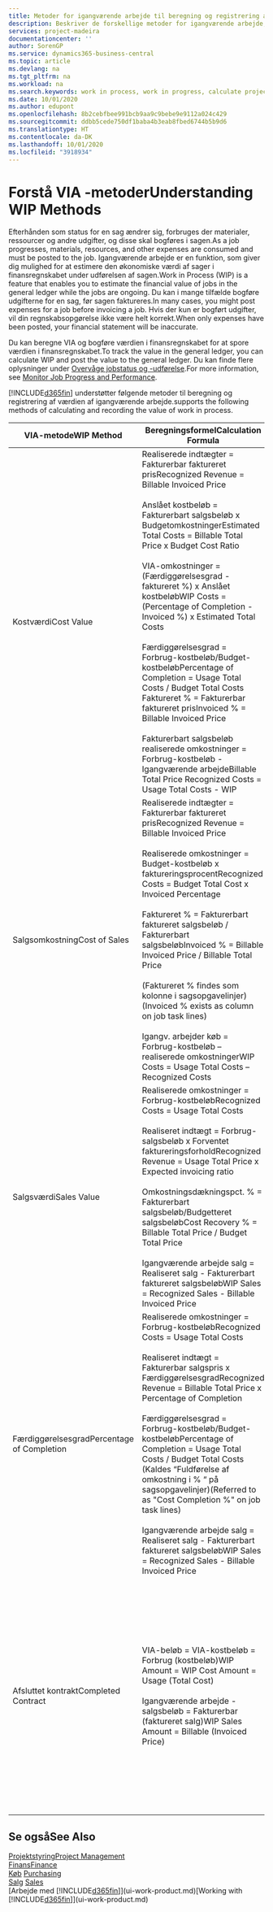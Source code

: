 ```yaml
---
title: Metoder for igangværende arbejde til beregning og registrering af sagsstatus | Microsoft Docs
description: Beskriver de forskellige metoder for igangværende arbejde, du kan bruge til at bogføre, overvåge og beregne finansielle oplysninger for igangværende arbejdssager.
services: project-madeira
documentationcenter: ''
author: SorenGP
ms.service: dynamics365-business-central
ms.topic: article
ms.devlang: na
ms.tgt_pltfrm: na
ms.workload: na
ms.search.keywords: work in process, work in progress, calculate project WIP
ms.date: 10/01/2020
ms.author: edupont
ms.openlocfilehash: 8b2cebfbee991bcb9aa9c9bebe9e9112a024c429
ms.sourcegitcommit: ddbb5cede750df1baba4b3eab8fbed6744b5b9d6
ms.translationtype: HT
ms.contentlocale: da-DK
ms.lasthandoff: 10/01/2020
ms.locfileid: "3918934"
---
```

# <a name="understanding-wip-methods"></a><span data-ttu-id="fd900-103">Forstå VIA -metoder</span><span class="sxs-lookup"><span data-stu-id="fd900-103">Understanding WIP Methods</span></span>
<span data-ttu-id="fd900-104">Efterhånden som status for en sag ændrer sig, forbruges der materialer, ressourcer og andre udgifter, og disse skal bogføres i sagen.</span><span class="sxs-lookup"><span data-stu-id="fd900-104">As a job progresses, materials, resources, and other expenses are consumed and must be posted to the job.</span></span> <span data-ttu-id="fd900-105">Igangværende arbejde er en funktion, som giver dig mulighed for at estimere den økonomiske værdi af sager i finansregnskabet under udførelsen af sagen.</span><span class="sxs-lookup"><span data-stu-id="fd900-105">Work in Process (WIP) is a feature that enables you to estimate the financial value of jobs in the general ledger while the jobs are ongoing.</span></span> <span data-ttu-id="fd900-106">Du kan i mange tilfælde bogføre udgifterne for en sag, før sagen faktureres.</span><span class="sxs-lookup"><span data-stu-id="fd900-106">In many cases, you might post expenses for a job before invoicing a job.</span></span> <span data-ttu-id="fd900-107">Hvis der kun er bogført udgifter, vil din regnskabsopgørelse ikke være helt korrekt.</span><span class="sxs-lookup"><span data-stu-id="fd900-107">When only expenses have been posted, your financial statement will be inaccurate.</span></span>

<span data-ttu-id="fd900-108">Du kan beregne VIA og bogføre værdien i finansregnskabet for at spore værdien i finansregnskabet.</span><span class="sxs-lookup"><span data-stu-id="fd900-108">To track the value in the general ledger, you can calculate WIP and post the value to the general ledger.</span></span> <span data-ttu-id="fd900-109">Du kan finde flere oplysninger under [Overvåge jobstatus og -udførelse](projects-how-monitor-progress-performance.md).</span><span class="sxs-lookup"><span data-stu-id="fd900-109">For more information, see [Monitor Job Progress and Performance](projects-how-monitor-progress-performance.md).</span></span>

[!INCLUDE[d365fin](includes/d365fin_md.md)] <span data-ttu-id="fd900-110">understøtter følgende metoder til beregning og registrering af værdien af igangværende arbejde.</span><span class="sxs-lookup"><span data-stu-id="fd900-110">supports the following methods of calculating and recording the value of work in process.</span></span>

| <span data-ttu-id="fd900-111">VIA-metode</span><span class="sxs-lookup"><span data-stu-id="fd900-111">WIP Method</span></span> | <span data-ttu-id="fd900-112">Beregningsformel</span><span class="sxs-lookup"><span data-stu-id="fd900-112">Calculation Formula</span></span> | <span data-ttu-id="fd900-113">Beregningsbeskrivelse</span><span class="sxs-lookup"><span data-stu-id="fd900-113">Calculation Description</span></span> |
| --- | --- | --- |
| <span data-ttu-id="fd900-114">Kostværdi</span><span class="sxs-lookup"><span data-stu-id="fd900-114">Cost Value</span></span> |<span data-ttu-id="fd900-115">Realiserede indtægter = Fakturerbar faktureret pris</span><span class="sxs-lookup"><span data-stu-id="fd900-115">Recognized Revenue = Billable Invoiced Price</span></span><br /><br /> <span data-ttu-id="fd900-116">Anslået kostbeløb = Fakturerbart salgsbeløb x Budgetomkostninger</span><span class="sxs-lookup"><span data-stu-id="fd900-116">Estimated Total Costs = Billable Total Price x Budget Cost Ratio</span></span><br /><br /> <span data-ttu-id="fd900-117">VIA-omkostninger = (Færdiggørelsesgrad -faktureret %) x Anslået kostbeløb</span><span class="sxs-lookup"><span data-stu-id="fd900-117">WIP Costs = (Percentage of Completion - Invoiced %) x Estimated Total Costs</span></span><br /><br /> <span data-ttu-id="fd900-118">Færdiggørelsesgrad = Forbrug-kostbeløb/Budget-kostbeløb</span><span class="sxs-lookup"><span data-stu-id="fd900-118">Percentage of Completion = Usage Total Costs / Budget Total Costs</span></span><br /> <span data-ttu-id="fd900-119">Faktureret % = Fakturerbar faktureret pris</span><span class="sxs-lookup"><span data-stu-id="fd900-119">Invoiced % = Billable Invoiced Price</span></span><br /><br /> <span data-ttu-id="fd900-120">Fakturerbart salgsbeløb realiserede omkostninger = Forbrug-kostbeløb - Igangværende arbejde</span><span class="sxs-lookup"><span data-stu-id="fd900-120">Billable Total Price Recognized Costs = Usage Total Costs - WIP</span></span> |<span data-ttu-id="fd900-121">I beregninger af kostværdi startes der med at beregne værdien af det, der er leveret, idet der tages en del af det anslåede kostbeløb baseret på færdiggørelsesgrad.</span><span class="sxs-lookup"><span data-stu-id="fd900-121">Cost value calculations start by calculating the value of what has been provided by taking a proportion of the estimated total costs based on percentage of completion.</span></span> <span data-ttu-id="fd900-122">Fakturerede kostbeløb fratrækkes, ved at der tages en del af det anslåede kostbeløb baseret på faktureringsprocenten.</span><span class="sxs-lookup"><span data-stu-id="fd900-122">Invoiced costs are subtracted by taking a proportion of the estimated total costs based on the invoiced percentage.</span></span><br /><br /> <span data-ttu-id="fd900-123">Denne beregning kræver, at fakturerbart salgsbeløb, budget-salgsbeløb og budget-kostbeløb angives korrekt for hele sagen.</span><span class="sxs-lookup"><span data-stu-id="fd900-123">This calculation requires that the billable total price, budget total price, and budget total costs be correctly entered for the whole job.</span></span> |
| <span data-ttu-id="fd900-124">Salgsomkostning</span><span class="sxs-lookup"><span data-stu-id="fd900-124">Cost of Sales</span></span> |<span data-ttu-id="fd900-125">Realiserede indtægter = Fakturerbar faktureret pris</span><span class="sxs-lookup"><span data-stu-id="fd900-125">Recognized Revenue = Billable Invoiced Price</span></span><br /><br /> <span data-ttu-id="fd900-126">Realiserede omkostninger = Budget-kostbeløb x faktureringsprocent</span><span class="sxs-lookup"><span data-stu-id="fd900-126">Recognized Costs = Budget Total Cost x Invoiced Percentage</span></span><br /><br /> <span data-ttu-id="fd900-127">Faktureret % = Fakturerbart faktureret salgsbeløb / Fakturerbart salgsbeløb</span><span class="sxs-lookup"><span data-stu-id="fd900-127">Invoiced % = Billable Invoiced Price / Billable Total Price</span></span><br /><br /> <span data-ttu-id="fd900-128">(Faktureret % findes som kolonne i sagsopgavelinjer)</span><span class="sxs-lookup"><span data-stu-id="fd900-128">(Invoiced % exists as column on job task lines)</span></span><br /><br /> <span data-ttu-id="fd900-129">Igangv. arbejder køb = Forbrug-kostbeløb – realiserede omkostninger</span><span class="sxs-lookup"><span data-stu-id="fd900-129">WIP Costs = Usage Total Costs – Recognized Costs</span></span> |<span data-ttu-id="fd900-130">Beregninger af salgsomkostninger starter med beregning af realiserede omkostninger.</span><span class="sxs-lookup"><span data-stu-id="fd900-130">Cost of sales calculations begin by calculating the recognized costs.</span></span> <span data-ttu-id="fd900-131">Omkostninger realiseres proportionalt baseret på budgetteret kostbeløb.</span><span class="sxs-lookup"><span data-stu-id="fd900-131">Costs are recognized proportionally based on budget total costs.</span></span><br /><br /> <span data-ttu-id="fd900-132">Denne beregning kræver, at det fakturerbare salgsbeløb og det budgetterede kostbeløb angives korrekt for hele sagen.</span><span class="sxs-lookup"><span data-stu-id="fd900-132">This calculation requires that the billable total price and budget total costs be correctly entered for the whole job.</span></span> |
| <span data-ttu-id="fd900-133">Salgsværdi</span><span class="sxs-lookup"><span data-stu-id="fd900-133">Sales Value</span></span> |<span data-ttu-id="fd900-134">Realiserede omkostninger = Forbrug-kostbeløb</span><span class="sxs-lookup"><span data-stu-id="fd900-134">Recognized Costs = Usage Total Costs</span></span><br /><br /> <span data-ttu-id="fd900-135">Realiseret indtægt = Forbrug-salgsbeløb x Forventet faktureringsforhold</span><span class="sxs-lookup"><span data-stu-id="fd900-135">Recognized Revenue = Usage Total Price x Expected invoicing ratio</span></span><br /><br /> <span data-ttu-id="fd900-136">Omkostningsdækningspct. % = Fakturerbart salgsbeløb/Budgetteret salgsbeløb</span><span class="sxs-lookup"><span data-stu-id="fd900-136">Cost Recovery % = Billable Total Price / Budget Total Price</span></span><br /><br /> <span data-ttu-id="fd900-137">Igangværende arbejde salg = Realiseret salg - Fakturerbart faktureret salgsbeløb</span><span class="sxs-lookup"><span data-stu-id="fd900-137">WIP Sales = Recognized Sales - Billable Invoiced Price</span></span> |<span data-ttu-id="fd900-138">I beregninger af salgsværdi realiseres indtægter proportionalt baseret på Forbrug-kostbeløb og det forventede omkostningsdækningsforhold.</span><span class="sxs-lookup"><span data-stu-id="fd900-138">Sales value calculations recognize revenue proportionally based on usage total costs and the expected cost recovery ratio.</span></span><br /><br /> <span data-ttu-id="fd900-139">Denne beregning kræver, at det fakturerbare salgsbeløb og det budgetterede salgsbeløb angives korrekt for hele sagen.</span><span class="sxs-lookup"><span data-stu-id="fd900-139">This calculation requires that the billable total price and budget total price be correctly entered for the whole job.</span></span> |
| <span data-ttu-id="fd900-140">Færdiggørelsesgrad</span><span class="sxs-lookup"><span data-stu-id="fd900-140">Percentage of Completion</span></span> |<span data-ttu-id="fd900-141">Realiserede omkostninger = Forbrug-kostbeløb</span><span class="sxs-lookup"><span data-stu-id="fd900-141">Recognized Costs = Usage Total Costs</span></span><br /><br /> <span data-ttu-id="fd900-142">Realiseret indtægt = Fakturerbar salgspris x Færdiggørelsesgrad</span><span class="sxs-lookup"><span data-stu-id="fd900-142">Recognized Revenue = Billable Total Price x Percentage of Completion</span></span><br /><br /> <span data-ttu-id="fd900-143">Færdiggørelsesgrad = Forbrug-kostbeløb/Budget-kostbeløb</span><span class="sxs-lookup"><span data-stu-id="fd900-143">Percentage of Completion = Usage Total Costs / Budget Total Costs</span></span><br /> <span data-ttu-id="fd900-144">(Kaldes “Fuldførelse af omkostning i % “ på sagsopgavelinjer)</span><span class="sxs-lookup"><span data-stu-id="fd900-144">(Referred to as "Cost Completion %" on job task lines)</span></span><br /><br /> <span data-ttu-id="fd900-145">Igangværende arbejde salg = Realiseret salg - Fakturerbart faktureret salgsbeløb</span><span class="sxs-lookup"><span data-stu-id="fd900-145">WIP Sales = Recognized Sales - Billable Invoiced Price</span></span> |<span data-ttu-id="fd900-146">I beregninger af færdiggørelsesgrad realiseres indtægt proportionalt baseret på færdiggørelsesgraden, dvs. Forbrug-kostbeløb over for Budgetomkostninger.</span><span class="sxs-lookup"><span data-stu-id="fd900-146">Percentage of completion calculations recognize revenue proportionally based on the percentage of completion, that is, usage total costs vs. budget costs.</span></span><br /><br /> <span data-ttu-id="fd900-147">Denne beregning kræver, at det fakturerbare salgsbeløb og det budgetterede kostbeløb angives korrekt for hele sagen.</span><span class="sxs-lookup"><span data-stu-id="fd900-147">This calculation requires that the billable total price and budget total costs be correctly entered for the whole job.</span></span> |
| <span data-ttu-id="fd900-148">Afsluttet kontrakt</span><span class="sxs-lookup"><span data-stu-id="fd900-148">Completed Contract</span></span> |<span data-ttu-id="fd900-149">VIA-beløb = VIA-kostbeløb = Forbrug (kostbeløb)</span><span class="sxs-lookup"><span data-stu-id="fd900-149">WIP Amount = WIP Cost Amount = Usage (Total Cost)</span></span><br /><br /> <span data-ttu-id="fd900-150">Igangværende arbejde - salgsbeløb = Fakturerbar (faktureret salg)</span><span class="sxs-lookup"><span data-stu-id="fd900-150">WIP Sales Amount = Billable (Invoiced Price)</span></span> |<span data-ttu-id="fd900-151">Afsluttet kontrakt realiserer ikke indtægter og omkostninger, før sagen er afsluttet.</span><span class="sxs-lookup"><span data-stu-id="fd900-151">Completed contract does not recognize revenue and costs until the job is complete.</span></span> <span data-ttu-id="fd900-152">Du kan vælge denne metode, hvis der er stor tvivl omkring de anslåede kostbeløb og sagens omsætning.</span><span class="sxs-lookup"><span data-stu-id="fd900-152">You may want to do this when there is high uncertainty around the estimates of costs and revenue for the job.</span></span><br /><br /> <span data-ttu-id="fd900-153">Alt forbrug bogføres til kontoen til VIA-omkostninger (aktiv), og alt faktureret salg bogføres til kontoen til faktureret VIA-salg (kreditorkonto), indtil sagen er afsluttet.</span><span class="sxs-lookup"><span data-stu-id="fd900-153">All usage is posted to the WIP Costs account (asset) and all invoiced sales are posted to the WIP Invoiced Sales account (liability) until the job is complete.</span></span> |

## <a name="see-also"></a><span data-ttu-id="fd900-154">Se også</span><span class="sxs-lookup"><span data-stu-id="fd900-154">See Also</span></span>
[<span data-ttu-id="fd900-155">Projektstyring</span><span class="sxs-lookup"><span data-stu-id="fd900-155">Project Management</span></span>](projects-manage-projects.md)  
[<span data-ttu-id="fd900-156">Finans</span><span class="sxs-lookup"><span data-stu-id="fd900-156">Finance</span></span>](finance.md)  
<span data-ttu-id="fd900-157">[Køb](purchasing-manage-purchasing.md)       </span><span class="sxs-lookup"><span data-stu-id="fd900-157">[Purchasing](purchasing-manage-purchasing.md)       </span></span>  
<span data-ttu-id="fd900-158">[Salg](sales-manage-sales.md)    </span><span class="sxs-lookup"><span data-stu-id="fd900-158">[Sales](sales-manage-sales.md)    </span></span>  
<span data-ttu-id="fd900-159">[Arbejde med [!INCLUDE[d365fin](includes/d365fin_md.md)]](ui-work-product.md)</span><span class="sxs-lookup"><span data-stu-id="fd900-159">[Working with [!INCLUDE[d365fin](includes/d365fin_md.md)]](ui-work-product.md)</span></span>  
